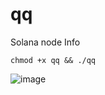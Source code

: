 # qq
Solana node Info

```shell
chmod +x qq && ./qq
```

![image](https://github.com/user-attachments/assets/0d5ef594-7ccd-49e9-a4b7-af8a7a55b77d)
